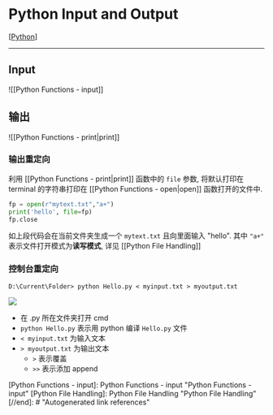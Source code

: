 # Python Input and Output

[[Python]]

---

## Input

![[Python Functions - input]]

## 输出

![[Python Functions - print|print]]

### 输出重定向

利用 [[Python Functions - print|print]] 函数中的 `file` 参数, 将默认打印在 terminal 的字符串打印在 [[Python Functions - open|open]] 函数打开的文件中.

```py
fp = open(r"mytext.txt","a+")
print('hello', file=fp)
fp.close
```

如上段代码会在当前文件夹生成一个 `mytext.txt` 且向里面输入 "hello". 其中 `"a+"` 表示文件打开模式为**读写模式**, 详见 [[Python File Handling]]

### 控制台重定向

```shell
D:\Current\Folder> python Hello.py < myinput.txt > myoutput.txt

```

![](https://raw.githubusercontent.com/zcysxy/Figurebed/master/img/![20200925181852](httpsraw.githubusercontent.comzcysxyFigurebedmasterimg20200925181852.png).png)

* 在 .py 所在文件夹打开 cmd
* `python Hello.py` 表示用 python 编译 `Hello.py` 文件
* `< myinput.txt` 为输入文本
* `> myoutput.txt` 为输出文本
    * `>` 表示覆盖
    * `>>` 表示添加 append

[//begin]: # "Autogenerated link references for markdown compatibility"
[Python]: Python "Python"
[Python Functions - input]: Python Functions - input "Python Functions - input"
[Python File Handling]: Python File Handling "Python File Handling"
[//end]: # "Autogenerated link references"
